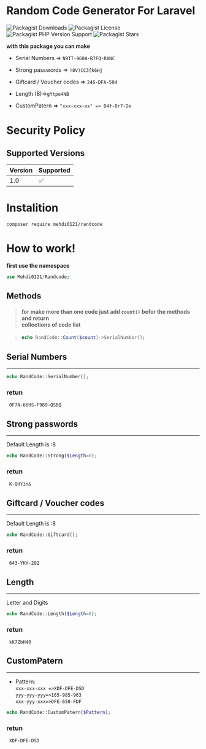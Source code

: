 # Random Code Generator For Laravel
![Packagist Downloads](https://img.shields.io/packagist/dt/mehdi0121/randcode?color=green)
![Packagist License](https://img.shields.io/packagist/l/mehdi0121/randcode)
![Packagist PHP Version Support](https://img.shields.io/packagist/php-v/mehdi0121/randcode)
![Packagist Stars](https://img.shields.io/packagist/stars/mehdi0121/randcode)


**with this package you can make**

* Serial Numbers => `N9TT-9G0A-B7FQ-RANC`

* Strong passwords => `)8V)CC3[k6Hj`

* Giftcard / Voucher codes => `246-DFA-504`

* Length (8)=>`gYtpe4NB`

* CustomPatern => `"xxx-xxx-xx" => D4f-8r7-De`

# Security Policy

## Supported Versions

| Version | Supported          |
| ------- | ------------------ |
| 1.0   | :white_check_mark: |

# Instalition

```
composer require mehdi0121/randcode
```

# How to work!

**first use the namespace**

```php
use Mehdi0121/Randcode;
```

## Methods

> #### for make more than one code just add `count()` befor the methods and return <br> collections of code list


> ```php
>echo RandCode::Count($count)->SerialNumber();
>```


## Serial Numbers
___
```php
echo RandCode::SerialNumber();
```
### retun

```text
 0F7N-66HS-F989-QSBQ
```


## Strong passwords
___
Default Length is :8
```php
echo RandCode::Strong($Length=8);
```
### retun

```text
 K-QHYin&
```

## Giftcard / Voucher codes
___
Default Length is :8
```php
echo RandCode::Giftcard();
```
### retun

```text
 643-YKY-292
```

## Length
___
Letter and Digits
```php
echo RandCode::Length($Length=8);
```
### retun
```text
 kK7ZbH40
```


## CustomPatern
___
- Pattern:<br>
    `xxx-xxx-xxx =>XDF-DFE-DSD `<br>
    `yyy-yyy-yyy=>165-985-963`<br>
    `xxx-yyy-xxx=>DFE-658-FDF`<br>

```php
echo RandCode::CustomPatern($Pattern);
```
### retun

```text
 XDF-DFE-DSD
```